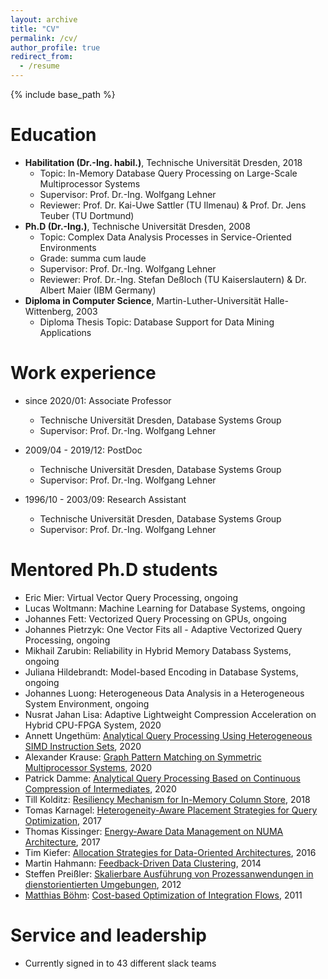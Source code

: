 ```yaml
---
layout: archive
title: "CV"
permalink: /cv/
author_profile: true
redirect_from:
  - /resume
---
```


{% include base_path %}

Education
======
* **Habilitation (Dr.-Ing. habil.)**, Technische Universität Dresden, 2018
  * Topic: In-Memory Database Query Processing on Large-Scale Multiprocessor Systems
  * Supervisor: Prof. Dr.-Ing. Wolfgang Lehner
  * Reviewer: Prof. Dr. Kai-Uwe Sattler (TU Ilmenau) & Prof. Dr. Jens Teuber (TU Dortmund)
* **Ph.D (Dr.-Ing.)**, Technische Universität Dresden, 2008
  * Topic: Complex Data Analysis Processes in Service-Oriented Environments
  * Grade: summa cum laude
  * Supervisor: Prof. Dr.-Ing. Wolfgang Lehner
  * Reviewer: Prof. Dr.-Ing. Stefan Deßloch (TU Kaiserslautern) & Dr. Albert Maier (IBM Germany)
* **Diploma in Computer Science**, Martin-Luther-Universität Halle-Wittenberg, 2003
  * Diploma Thesis Topic: Database Support for Data Mining Applications

Work experience
======
* since 2020/01: Associate Professor
  * Technische Universität Dresden, Database Systems Group
  * Supervisor: Prof. Dr.-Ing. Wolfgang Lehner

* 2009/04 - 2019/12: PostDoc
  * Technische Universität Dresden, Database Systems Group
  * Supervisor: Prof. Dr.-Ing. Wolfgang Lehner

* 1996/10 - 2003/09: Research Assistant
  * Technische Universität Dresden, Database Systems Group
  * Supervisor: Prof. Dr.-Ing. Wolfgang Lehner

Mentored Ph.D students
======
* Eric Mier: Virtual Vector Query Processing, ongoing
* Lucas Woltmann: Machine Learning for Database Systems, ongoing
* Johannes Fett: Vectorized Query Processing on GPUs, ongoing
* Johannes Pietrzyk: One Vector Fits all - Adaptive Vectorized Query Processing, ongoing
* Mikhail Zarubin: Reliability in Hybrid Memory Databass Systems, ongoing
* Juliana Hildebrandt: Model-based Encoding in Database Systems, ongoing
* Johannes Luong: Heterogeneous Data Analysis in a Heterogeneous System Environment, ongoing
* Nusrat Jahan Lisa: Adaptive Lightweight Compression  Acceleration on Hybrid CPU-FPGA System, 2020
* Annett Ungethüm: [Analytical Query Processing Using Heterogeneous SIMD Instruction Sets](https://www.qucosa.de/api/qucosa%3A72653/attachment/ATT-0/), 2020
* Alexander Krause: [Graph Pattern Matching on Symmetric Multiprocessor Systems](https://www.qucosa.de/api/qucosa%3A72430/attachment/ATT-0/), 2020
* Patrick Damme: [Analytical Query Processing Based on Continuous Compression of Intermediates](https://www.qucosa.de/api/qucosa%3A72328/attachment/ATT-0/), 2020
* Till Kolditz: [Resiliency Mechanism for In-Memory Column Store](https://www.qucosa.de/api/qucosa%3A33197/attachment/ATT-0/), 2018
* Tomas Karnagel: [Heterogeneity-Aware Placement Strategies for Query Optimization](https://www.qucosa.de/api/qucosa%3A29319/attachment/ATT-0/), 2017
* Thomas Kissinger: [Energy-Aware Data Management on NUMA Architecture](https://www.qucosa.de/api/qucosa%3A30274/attachment/ATT-0/), 2017
* Tim Kiefer: [Allocation Strategies for Data-Oriented Architectures](https://www.qucosa.de/api/qucosa%3A29166/attachment/ATT-0/), 2016
* Martin Hahmann: [Feedback-Driven Data Clustering](https://www.qucosa.de/api/qucosa%3A27666/attachment/ATT-0/), 2014
* Steffen Preißler: [Skalierbare Ausführung von Prozessanwendungen in dienstorientierten Umgebungen](https://tud.qucosa.de/api/qucosa%3A26253/attachment/ATT-0/), 2012
* [Matthias Böhm](https://mboehm7.github.io): [Cost-based Optimization of Integration Flows](https://tud.qucosa.de/api/qucosa%3A25563/attachment/ATT-0/), 2011

Service and leadership
======
* Currently signed in to 43 different slack teams

